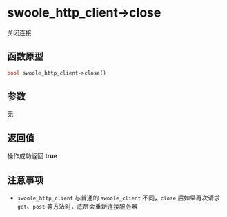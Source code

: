 # swoole_http_client->close

关闭连接

函数原型
---
```php
bool swoole_http_client->close() 
```
参数
---
无

返回值
----
操作成功返回 **true**

注意事项
---
- `swoole_http_client` 与普通的 `swoole_client` 不同，`close` 后如果再次请求 `get`、`post` 等方法时，底层会重新连接服务器